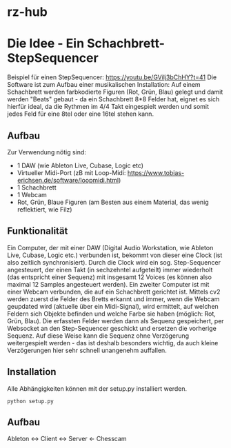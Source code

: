 # rz-hub

# Die Idee - Ein Schachbrett-StepSequencer

Beispiel für einen StepSequencer: https://youtu.be/GVilj3bChHY?t=41
Die Software ist zum Aufbau einer musikalischen Installation: Auf einem Schachbrett werden farbkodierte Figuren (Rot, Grün, Blau) gelegt und damit werden "Beats" gebaut - da ein Schachbrett 8*8 Felder hat, eignet es sich hierfür ideal, da die Rythmen im 4/4 Takt eingespielt werden und somit jedes Feld für eine 8tel oder eine 16tel stehen kann. 

## Aufbau

Zur Verwendung nötig sind: 
- 1 DAW (wie Ableton Live, Cubase, Logic etc)
- Virtueller Midi-Port (zB mit Loop-Midi: https://www.tobias-erichsen.de/software/loopmidi.html)
- 1 Schachbrett
- 1 Webcam
- Rot, Grün, Blaue Figuren (am Besten aus einem Material, das wenig reflektiert, wie Filz)


## Funktionalität

Ein Computer, der mit einer DAW (Digital Audio Workstation, wie Ableton Live, Cubase, Logic etc.) verbunden ist, bekommt von dieser eine Clock (ist also zeitlich synchronisiert). Durch die Clock wird ein sog. Step-Sequencer angesteuert, der einen Takt (in sechzehntel aufgeteilt) immer wiederholt (das entspricht einer Sequenz) mit insgesamt 12 Voices (es können also maximal 12 Samples angesteuert werden). 
Ein zweiter Computer ist mit einer Webcam verbunden, die auf ein Schachbrett gerichtet ist. Mittels cv2 werden zuerst die Felder des Bretts erkannt und immer, wenn die Webcam geupdated wird (aktuelle über ein Midi-Signal), wird ermittelt, auf welchen Feldern sich Objekte befinden und welche Farbe sie haben (möglich: Rot, Grün, Blau). Die erfassten Felder werden dann als Sequenz gespeichert, per Websocket an den Step-Sequencer geschickt und ersetzen die vorherige Sequenz. Auf diese Weise kann die Sequenz ohne Verzögerung weitergespielt werden - das ist deshalb besonders wichtig, da auch kleine Verzögerungen hier sehr schnell unangenehm auffallen.


## Installation

Alle Abhängigkeiten können mit der setup.py installiert werden.
```
python setup.py
```

## Aufbau

Ableton <-> Client  <-> Server <- Chesscam
